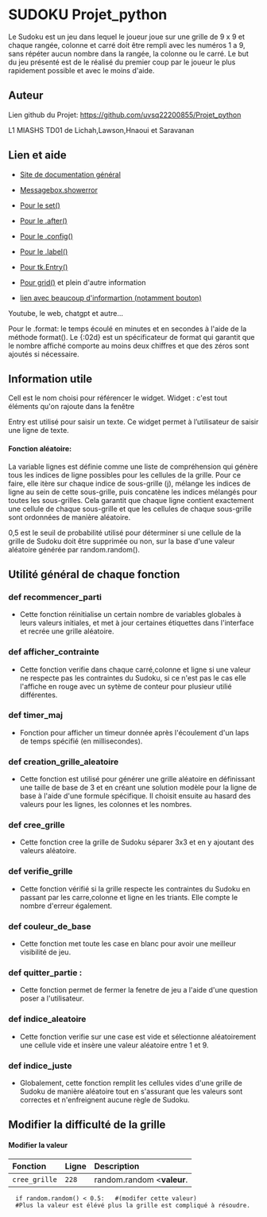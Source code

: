 
# SUDOKU Projet_python 

Le Sudoku est un jeu dans lequel le joueur joue sur une grille de 9 x 9 et chaque rangée, colonne et carré doit être rempli avec les numéros 1 a 9, sans répéter aucun nombre dans la rangée, la colonne ou le carré. Le but du jeu présenté est de le réalisé du premier coup par le joueur le plus rapidement possible et avec le moins d'aide.


## Auteur

Lien github du Projet: https://github.com/uvsq22200855/Projet_python

L1 MIASHS TD01 de Lichah,Lawson,Hnaoui et Saravanan


## Lien et aide

- [Site de documentation général](https://docs.python.org/fr/3/library/functions.html)

- [Messagebox.showerror](https://docs.python.org/3/library/tkinter.messagebox.html)

- [Pour le set()](https://www.geeksforgeeks.org/python-set-method/)

- [Pour le .after()](https://www.geeksforgeeks.org/python-after-method-in-tkinter/)

- [Pour le .config()](https://coderslegacy.com/python/tkinter-config/)

- [Pour le .label()](https://www.tresfacile.net/le-widget-label-tkinter/)

- [Pour tk.Entry()](https://www.tutorialspoint.com/python/tk_entry.htm)

- [Pour grid()](https://waytolearnx.com/2020/07/la-methode-grid-tkinter-python-3.html) et plein d'autre information

- [lien avec beaucoup d'informartion (notamment bouton)](http://www.xavierdupre.fr/app/teachpyx/helpsphinx/c_gui/tkinter.html) 


Youtube, le web, chatgpt et autre...

Pour le .format: le temps écoulé en minutes et en secondes à l'aide de la méthode format(). Le {:02d} est un spécificateur de format qui garantit que le nombre affiché comporte au moins deux chiffres et que des zéros sont ajoutés si nécessaire.
## Information utile

Cell est  le nom choisi pour référencer le widget.
Widget : c'est tout éléments qu'on rajoute dans la fenêtre

Entry est utilisé pour saisir un texte. Ce widget permet à l’utilisateur de saisir une ligne de texte. 

#### Fonction aléatoire: 

La variable lignes est définie comme une liste de compréhension qui génère tous les indices de ligne possibles pour les cellules de la grille. Pour ce faire, elle itère sur chaque indice de sous-grille (j), mélange les indices de ligne au sein de cette sous-grille, puis concatène les indices mélangés pour toutes les sous-grilles. Cela garantit que chaque ligne contient exactement une cellule de chaque sous-grille et que les cellules de chaque sous-grille sont ordonnées de manière aléatoire.

0,5 est le seuil de probabilité utilisé pour déterminer si une cellule de la grille de Sudoku doit être supprimée ou non, sur la base d'une valeur aléatoire générée par random.random().



## Utilité général de chaque fonction

### def recommencer_parti

- Cette fonction réinitialise un certain nombre de variables globales à leurs valeurs initiales, et met à jour certaines étiquettes dans l'interface et recrée une grille aléatoire.

### def afficher_contrainte

- Cette fonction verifie dans chaque carré,colonne et ligne si une valeur ne respecte pas les contraintes du Sudoku, si ce n'est pas le cas elle l'affiche en rouge avec un sytème de conteur pour plusieur utilié différentes.

### def timer_maj 

- Fonction pour afficher un timeur donnée après l'écoulement d'un laps de temps spécifié (en millisecondes).

### def creation_grille_aleatoire 

- Cette fonction est utilisé pour générer une grille aléatoire en définissant une taille de base de 3 et en créant une solution modèle pour la ligne de base à l'aide d'une formule spécifique. Il choisit ensuite au hasard des valeurs pour les lignes, les colonnes et les nombres.

### def cree_grille 

- Cette fonction cree la grille de Sudoku séparer 3x3 et en y ajoutant des valeurs aléatoire.

### def verifie_grille 

- Cette fonction vérifié si la grille respecte les contraintes du Sudoku en passant par les carre,colonne et ligne en les triants. Elle compte le nombre d'erreur également.

### def couleur_de_base

- Cette fonction met toute les case en blanc pour avoir une meilleur visibilité de jeu.

### def quitter_partie :

- Cette fonction permet de fermer la fenetre de jeu a l'aide d'une question poser a l'utilisateur.

### def indice_aleatoire 

- Cette fonction verifie sur une case est vide et sélectionne aléatoirement une cellule vide et insère une valeur aléatoire entre 1 et 9.

### def indice_juste 

- Globalement, cette fonction remplit les cellules vides d'une grille de Sudoku de manière aléatoire tout en s'assurant que les valeurs sont correctes et n'enfreignent aucune règle de Sudoku.


## Modifier la difficulté de la grille 

#### Modifier la valeur


| Fonction| Ligne     | Description                |         
| :-------- | :------- | :------------------------- | 
| `cree_grille` | `228` | random.random <**valeur**. | 

```http
  if random.random() < 0.5:   #(modifer cette valeur)
  #Plus la valeur est élévé plus la grille est compliqué à résoudre.
```

